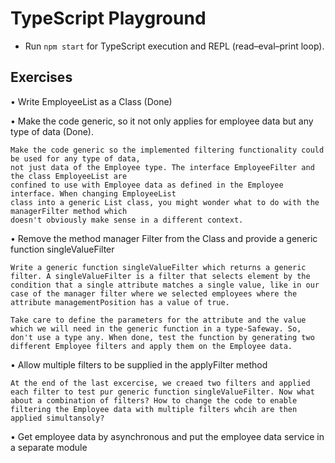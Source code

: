 # TypeScript Playground

* Run `npm start` for TypeScript execution and REPL (read–eval–print loop).

## Exercises
• Write EmployeeList as a Class (Done)

• Make the code generic, so it not only applies for employee data but any type of data (Done).

    Make the code generic so the implemented filtering functionality could be used for any type of data, 
    not just data of the Employee type. The interface EmployeeFilter and the class EmployeeList are 
    confined to use with Employee data as defined in the Employee interface. When changing EmployeeList 
    class into a generic List class, you might wonder what to do with the managerFilter method which 
    doesn't obviously make sense in a different context.

• Remove the method manager Filter from the Class and provide a generic function singleValueFilter

    Write a generic function singleValueFilter which returns a generic filter. A singleValueFilter is a filter that selects element by the condition that a single attribute matches a single value, like in our case of the manager filter where we selected employees where the attribute managementPosition has a value of true.

    Take care to define the parameters for the attribute and the value which we will need in the generic function in a type-Safeway. So, don't use a type any. When done, test the function by generating two different Employee filters and apply them on the Employee data.

• Allow multiple filters to be supplied in the applyFilter method

    At the end of the last excercise, we creaed two filters and applied each filter to test pur generic function singleValueFilter. Now what about a combination of filters? How to change the code to enable filtering the Employee data with multiple filters whcih are then applied simultansoly?

• Get employee data by asynchronous and put the employee data service in a separate module